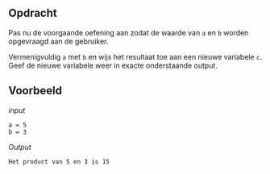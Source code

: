 ## Opdracht

Pas nu de voorgaande oefening aan zodat de waarde van `a` en `b` worden opgevraagd aan de gebruiker.

Vermenigvuldig `a` met `b` en wijs het resultaat toe aan een nieuwe variabele `c`.
Geef de nieuwe variabele weer in exacte onderstaande output.

## Voorbeeld

*input*
```
a = 5
b = 3
```

*Output*
```
Het product van 5 en 3 is 15
```



